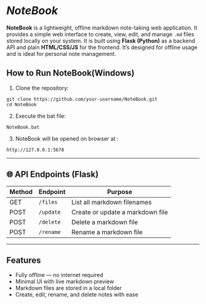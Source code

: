 # _NoteBook_ 

**NoteBook** is a lightweight, offline markdown note-taking web application. It provides a simple web interface to create, view, edit, and manage `.md` files stored locally on your system. It is built using **Flask (Python)** as a backend API and plain **HTML/CSS/JS** for the frontend. It’s designed for offline usage and is ideal for personal note management.


##  How to Run NoteBook(Windows)

1. Clone the repository:

```
git clone https://github.com/your-username/NoteBook.git
cd NoteBook
````

2. Execute the bat file:
```
NoteBook.bat
```

3. NoteBook will be opened on  browser at :

```
http://127.0.0.1:5678
```

---

## 🌐 API Endpoints (Flask)

| Method | Endpoint  | Purpose                          |
| ------ | --------- | -------------------------------- |
| GET    | `/files`  | List all markdown filenames      |
| POST   | `/update` | Create or update a markdown file |
| POST   | `/delete` | Delete a markdown file           |
| POST   | `/rename` | Rename a markdown file           |

---

## Features

*  Fully offline — no internet  required
*  Minimal UI with live markdown preview
*  Markdown files are stored in a local folder
*  Create, edit, rename, and delete notes with ease